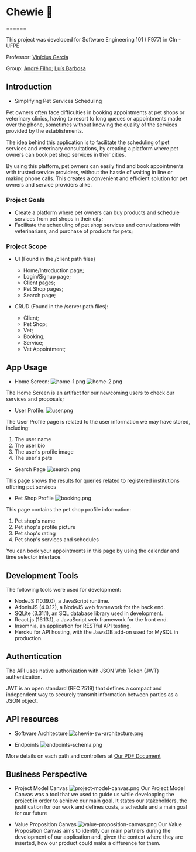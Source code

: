 # Chewie :dog:
======

This project was developed for Software Engineering 101 (IF977) in CIn - UFPE

Professor: [Vinícius Garcia](https://viniciusgarcia.me)

Group: [André Filho](https://github.com/mrdedede); [Luís Barbosa](https://github.com/LuisBarbosa99)

## Introduction

* Simplifying Pet Services Scheduling

Pet owners often face difficulties in booking appointments at pet shops or veterinary clinics, having to resort to long queues or appointments made over the phone, sometimes without knowing the quality of the services provided by the establishments.

The idea behind this application is to facilitate the scheduling of pet services and veterinary consultations, by creating a platform where pet owners can book pet shop services in their cities.

By using this platform, pet owners can easily find and book appointments with trusted service providers, without the hassle of waiting in line or making phone calls. This creates a convenient and efficient solution for pet owners and service providers alike.

### Project Goals

* Create a platform where pet owners can buy products and schedule services from pet shops in their city;
* Facilitate the scheduling of pet shop services and consultations with veterinarians, and purchase of products for pets;

### Project Scope

* UI (Found in the /client path files)
    * Home/Introduction page;
    * Login/Signup page;
    * Client pages;
    * Pet Shop pages;
    * Search page;

* CRUD (Found in the /server path files):
    * Client;
    * Pet Shop;
    * Vet;
    * Booking;
    * Service;
    * Vet Appointment;

## App Usage

* Home Screen:
![home-1.png](https://github.com/mrdedede/chewie/blob/master/home-1.png)
![home-2.png](https://github.com/mrdedede/chewie/blob/master/home-2.png)

The Home Screen is an artifact for our newcoming users to check our services and proposals;

* User Profile:
![user.png](https://github.com/mrdedede/chewie/blob/master/user.png)

The User Profile page is related to the user information we may have stored, including:
1. The user name
2. The user bio
3. The user's profile image
4. The user's pets

* Search Page
![search.png](https://github.com/mrdedede/chewie/blob/master/search.png)

This page shows the results for queries related to registered institutions offering pet services

* Pet Shop Profile
![booking.png](https://github.com/mrdedede/chewie/blob/master/booking.png)

This page contains the pet shop profile information:
1. Pet shop's name
2. Pet shop's profile picture
3. Pet shop's rating
4. Pet shop's services and schedules

You can book your appointments in this page by using the calendar and time selector interface.

## Development Tools

The following tools were used for development:

- NodeJS (10.19.0), a JavaScript runtime.
- AdonisJS (4.0.12), a NodeJS web framework for the back end.
- SQLite (3.31.1), an SQL database library used in development.
- React.js (16.13.1), a JavaScript web framework for the front end.
- Insomnia, an application for RESTful API testing.
- Heroku for API hosting, with the JawsDB add-on used for MySQL in production.

## Authentication

The API uses native authorization with JSON Web Token (JWT) authentication. 

JWT is an open standard (RFC 7519) that defines a compact and independent way to securely transmit information between parties as a JSON object. 

## API resources

* Software Architecture
![chewie-sw-architecture.png](https://github.com/mrdedede/chewie/blob/master/Chewie-sw-architecture.png)

* Endpoints
![endpoints-schema.png](https://github.com/mrdedede/chewie/blob/master/endpoints-schema.png)

More details on each path and controllers at [Our PDF Document](https://github.com/mrdedede/chewie/blob/master/Chewie_-_Documentacao.pdf)

## Business Perspective

* Project Model Canvas
![project-model-canvas.png](https://github.com/mrdedede/chewie/blob/master/project-model-canvas.png)
Our Project Model Canvas was a tool that we used to guide us while developping the project in order to achieve our main goal.
It states our stakeholders, the justification for our work and defines costs, a schedule and a main goal for our future


* Value Proposition Canvas
![value-proposition-canvas.png](https://github.com/mrdedede/chewie/blob/master/value-proposition-canvas.png)
Our Value Proposition Canvas aims to identify our main partners during the development of our application and, given the context where they are inserted, how our product could make a difference for them.
